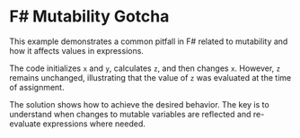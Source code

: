 # F# Mutability Gotcha

This example demonstrates a common pitfall in F# related to mutability and how it affects values in expressions.

The code initializes `x` and `y`, calculates `z`, and then changes `x`.  However, `z` remains unchanged, illustrating that the value of `z` was evaluated at the time of assignment.

The solution shows how to achieve the desired behavior. The key is to understand when changes to mutable variables are reflected and re-evaluate expressions where needed.